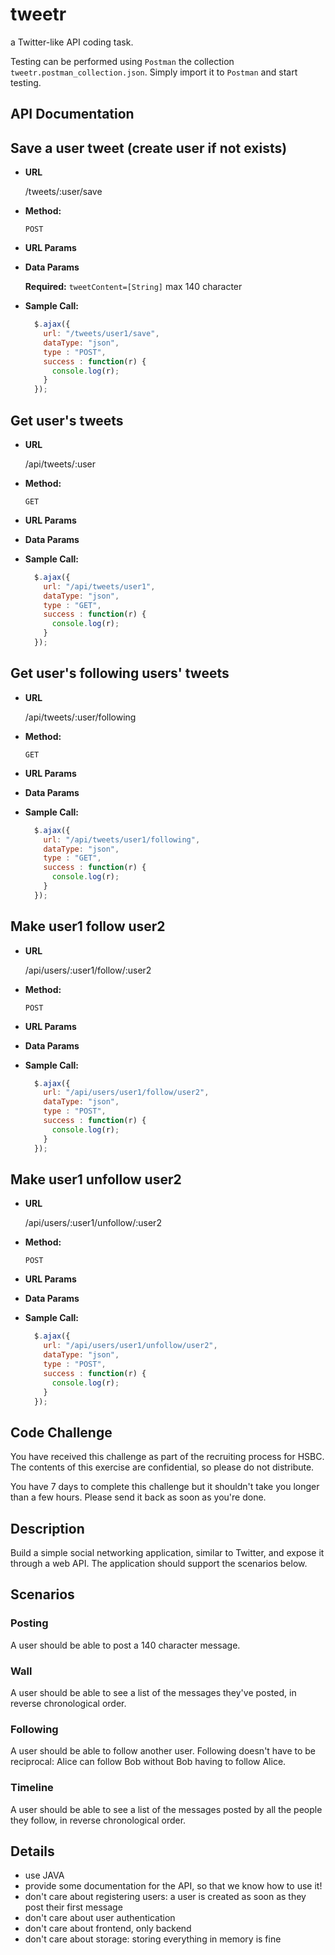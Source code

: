 # tweetr
a Twitter-like API coding task.

Testing can be performed using `Postman` the collection `tweetr.postman_collection.json`. Simply import it to `Postman` and start testing.

## API Documentation

**Save a user tweet (create user if not exists)**
----


* **URL**

  /tweets/:user/save

* **Method:**

  `POST`
  
*  **URL Params**


* **Data Params**

    **Required:**
    `tweetContent=[String]` max 140 character

* **Sample Call:**

  ```javascript
    $.ajax({
      url: "/tweets/user1/save",
      dataType: "json",
      type : "POST",
      success : function(r) {
        console.log(r);
      }
    });
    ```
**Get user's tweets**
----


* **URL**

  /api/tweets/:user

* **Method:**

  `GET`
  
*  **URL Params**

* **Data Params**

* **Sample Call:**

  ```javascript
    $.ajax({
      url: "/api/tweets/user1",
      dataType: "json",
      type : "GET",
      success : function(r) {
        console.log(r);
      }
    });
  ```

**Get user's following users' tweets**
----


* **URL**

  /api/tweets/:user/following

* **Method:**

  `GET`
  
*  **URL Params**

* **Data Params**

* **Sample Call:**

  ```javascript
    $.ajax({
      url: "/api/tweets/user1/following",
      dataType: "json",
      type : "GET",
      success : function(r) {
        console.log(r);
      }
    });
  ```
**Make user1 follow user2**
----


* **URL**

  /api/users/:user1/follow/:user2

* **Method:**

  `POST`
  
*  **URL Params**

* **Data Params**

* **Sample Call:**

  ```javascript
    $.ajax({
      url: "/api/users/user1/follow/user2",
      dataType: "json",
      type : "POST",
      success : function(r) {
        console.log(r);
      }
    });
    ```
**Make user1 unfollow user2**
----


* **URL**

  /api/users/:user1/unfollow/:user2

* **Method:**

  `POST`
  
*  **URL Params**

* **Data Params**

* **Sample Call:**

  ```javascript
    $.ajax({
      url: "/api/users/user1/unfollow/user2",
      dataType: "json",
      type : "POST",
      success : function(r) {
        console.log(r);
      }
    });
    ```
    
## Code Challenge

You have received this challenge as part of the recruiting process for HSBC. The contents of this exercise are confidential, so please do not distribute.

You have 7 days to complete this challenge but it shouldn't take you longer than a few hours. Please send it back as soon as you're done.

## Description

Build a simple social networking application, similar to Twitter, and
expose it through a web API. The application should support the scenarios
below.

## Scenarios

### Posting

A user should be able to post a 140 character message.

### Wall

A user should be able to see a list of the messages they've posted, in reverse
chronological order.

### Following

A user should be able to follow another user. Following doesn't have to be
reciprocal: Alice can follow Bob without Bob having to follow Alice.

### Timeline

A user should be able to see a list of the messages posted by all the people
they follow, in reverse chronological order.

## Details

- use JAVA
- provide some documentation for the API, so that we know how to use it!
- don't care about registering users: a user is created as soon as they post
  their first message
- don't care about user authentication
- don't care about frontend, only backend
- don't care about storage: storing everything in memory is fine
